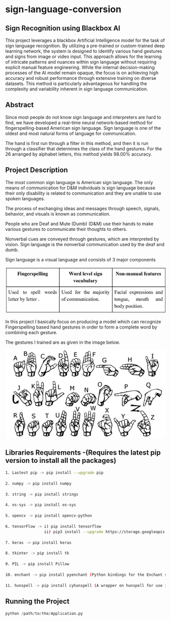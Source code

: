 # sign-language-conversion
## Sign Recognition using Blackbox AI

This project leverages a blackbox Artificial Intelligence model for the task of sign language recognition. By utilizing a pre-trained or custom-trained deep learning network, the system is designed to identify various hand gestures and signs from image or video input. This approach allows for the learning of intricate patterns and nuances within sign language without requiring explicit manual feature engineering. While the internal decision-making processes of the AI model remain opaque, the focus is on achieving high accuracy and robust performance through extensive training on diverse datasets. This method is particularly advantageous for handling the complexity and variability inherent in sign language communication.

## Abstract

Since most people do not know sign language and interpreters are hard to find, we have developed a real-time neural network-based method for fingerspelling-based American sign language. Sign language is one of the oldest and most natural forms of language for communication.
 
The hand is first run through a filter in this method, and then it is run through a classifier that determines the class of the hand gestures. For the 26 arranged by alphabet letters, this method yields 98.00% accuracy.

## Project Description

The most common sign language is American sign language. The only means of communication for D&M individuals is sign language because their only disability is related to communication and they are unable to use spoken languages. 

The process of exchanging ideas and messages through speech, signals, behavior, and visuals is known as communication. 

People who are Deaf and Mute (Dumb) (D&M) use their hands to make various gestures to communicate their thoughts to others. 

Nonverbal cues are conveyed through gestures, which are interpreted by vision. Sign language is the nonverbal communication used by the deaf and dumb.

Sign language is a visual language and consists of 3 major components 

![components](images/components.jpg)

In this project I basically focus on producing a model which can recognize Fingerspelling based hand gestures in order to form a complete word by combining each gesture.

The gestures I  trained are as given in the image below.

![Signs](images/signs.jpg)


## Libraries Requirements -(Requires the latest pip version to install all the packages)


```bash
1. Lastest pip -> pip install --upgrade pip

2. numpy -> pip install numpy

3. string -> pip install strings

4. os-sys -> pip install os-sys

5. opencv -> pip install opencv-python

6. tensorFlow -> i) pip install tensorflow 
                 ii) pip3 install --upgrade https://storage.googleapis.com/tensorflow/linux/cpu/tensorflow-0.8.0-cp34-cp34m-linux_x86_64.whl

7. keras -> pip install keras

8. tkinter -> pip install tk

9. PIL -> pip install Pillow

10. enchant -> pip install pyenchant (Python bindings for the Enchant spellchecking system)

11. hunspell -> pip install cyhunspell (A wrapper on hunspell for use in Python)
```

## Running the Project 

``` python
python /path/to/the/Application.py
```
